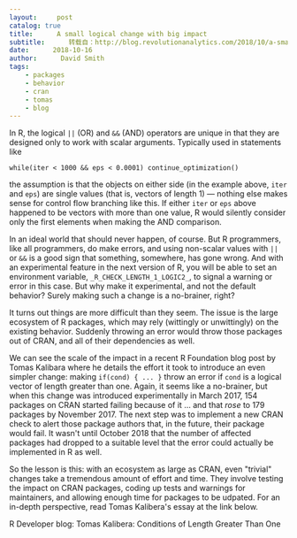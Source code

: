 ```yaml
---
layout:     post
catalog: true
title:      A small logical change with big impact
subtitle:      转载自：http://blog.revolutionanalytics.com/2018/10/a-small-logical-change-with-big-impact.html
date:      2018-10-16
author:      David Smith
tags:
    - packages
    - behavior
    - cran
    - tomas
    - blog
---
```


In R, the logical `||` (OR) and `&&` (AND) operators are unique in that they are designed only to work with scalar arguments. Typically used in statements like

> 
`while(iter < 1000 && eps < 0.0001) continue_optimization()`


the assumption is that the objects on either side (in the example above, `iter` and `eps`) are single values (that is, vectors of length 1) — nothing else makes sense for control flow branching like this. If either `iter` or `eps` above happened to be vectors with more than one value, R would silently consider only the first elements when making the AND comparison.

In an ideal world that should never happen, of course. But R programmers, like all programmers, do make errors, and using non-scalar values with `||` or `&&` is a good sign that something, somewhere, has gone wrong. And with an experimental feature in the next version of R, you will be able to set an environment variable, `_R_CHECK_LENGTH_1_LOGIC2_`, to signal a warning or error in this case. But why make it experimental, and not the default behavior? Surely making such a change is a no-brainer, right?

It turns out things are more difficult than they seem. The issue is the large ecosystem of R packages, which may rely (wittingly or unwittingly) on the existing behavior. Suddenly throwing an error would throw those packages out of CRAN, and all of their dependencies as well.

We can see the scale of the impact in a recent R Foundation blog post by Tomas Kalibara where he details the effort it took to introduce an even simpler change: making `if(cond) { ... }` throw an error if `cond` is a logical vector of length greater than one. Again, it seems like a no-brainer, but when this change was introduced experimentally in March 2017, 154 packages on CRAN started failing because of it ... and that *rose* to 179 packages by November 2017. The next step was to implement a new CRAN check to alert those package authors that, in the future, their package would fail. It wasn't until October 2018 that the number of affected packages had dropped to a suitable level that the error could actually be implemented in R as well.

So the lesson is this: with an ecosystem as large as CRAN, even "trivial" changes take a tremendous amount of effort and time. They involve testing the impact on CRAN packages, coding up tests and warnings for maintainers, and allowing enough time for packages to be udpated. For an in-depth perspective, read Tomas Kalibera's essay at the link below.

R Developer blog: Tomas Kalibera: Conditions of Length Greater Than One
